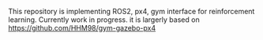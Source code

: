 This repository is implementing ROS2, px4, gym interface for reinforcement learning. Currently work in progress. it is largerly based on https://github.com/HHM98/gym-gazebo-px4
